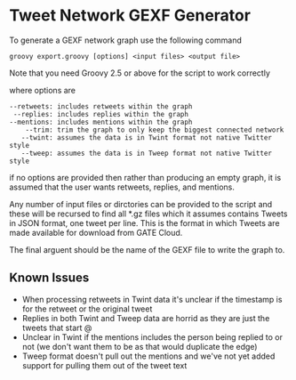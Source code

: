 # Tweet Network GEXF Generator

To generate a GEXF network graph use the following command

```
groovy export.groovy [options] <input files> <output file>
```

Note that you need Groovy 2.5 or above for the script to work correctly

where options are

```
--retweets: includes retweets within the graph
 --replies: includes replies within the graph
--mentions: includes mentions within the graph
    --trim: trim the graph to only keep the biggest connected network
   --twint: assumes the data is in Twint format not native Twitter style
   --tweep: assumes the data is in Tweep format not native Twitter style
```

if no options are provided then rather than producing an empty graph, it is
assumed that the user wants retweets, replies, and mentions.

Any number of input files or dirctories can be provided to the script and these
will be recursed to find all *.gz files which it assumes contains Tweets in
JSON format, one tweet per line. This is the format in which Tweets are made
available for download from GATE Cloud.

The final arguent should be the name of the GEXF file to write the graph to.

## Known Issues
- When processing retweets in Twint data it's unclear if the timestamp is for
  the retweet or the original tweet
- Replies in both Twint and Tweep data are horrid as they are just the tweets
  that start @
- Unclear in Twint if the mentions includes the person being replied to or not
  (we don't want them to be as that would duplicate the edge)
- Tweep format doesn't pull out the mentions and we've not yet added support
  for pulling them out of the tweet text
